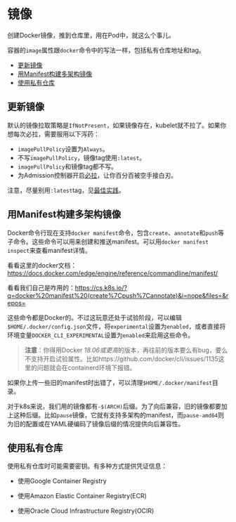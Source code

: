 # 镜像

创建Docker镜像，推到仓库里，用在Pod中，就这么个事儿。

容器的`image`属性跟`docker`命令中的写法一样，包括私有仓库地址和tag。

- [更新镜像](#更新镜像)
- [用Manifest构建多架构镜像](#用Manifest构建多架构镜像)
- [使用私有仓库](#使用私有仓库)

## 更新镜像

默认的镜像拉取策略是`IfNotPresent`，如果镜像存在，kubelet就不拉了。如果你想每次必拉，需要服用以下泻药：

- `imagePullPolicy`设置为`Always`。
- 不写`imagePullPolicy`，镜像tag使用`:latest`。
- `imagePullPolicy`和镜像tag都不写。
- 为Admission控制器开启[必拉]()，让你百分百被空手接白刃。

注意，尽量别用`:latest`tag，见[最佳实践]()。

## 用Manifest构建多架构镜像

Docker命令行现在支持`docker manifest`命令，包含`create`、`annotate`和`push`等子命令。这些命令可以用来创建和推送manifest。可以用`docker manifest inspect`来查看manifest详情。

看看这里的docker文档：https://docs.docker.com/edge/engine/reference/commandline/manifest/

看看我们自己是咋用的：https://cs.k8s.io/?q=docker%20manifest%20(create%7Cpush%7Cannotate)&i=nope&files=&repos=
           
这些命令都是Docker的。不过这玩意还处于试验阶段，可以编辑`$HOME/.docker/config.json`文件，将`experimental`设置为`enabled`，或者直接将环境变量`DOCKER_CLI_EXPERIMENTAL`设置为`enabled`来启用这些命令。

>**注意**：你得用Docker *18.06或更高*的版本，再往前的版本要么有bug，要么不支持开启试验属性。比如https://github.com/docker/cli/issues/1135这里的问题就会在containerd环境下报错。

如果你上传一些旧的manifest时出错了，可以清理`$HOME/.docker/manifest`目录。

对于k8s来说，我们用的镜像都有`-$(ARCH)`后缀。为了向后兼容，旧的镜像都要加上这种后缀。比如`pause`镜像，它就有支持多架构的manifest，而`pause-amd64`则为旧的配置或在YAML硬编码了镜像后缀的情况提供向后兼容性。

## 使用私有仓库

使用私有仓库时可能需要密钥。有多种方式提供凭证信息：

- 使用Google Container Registry

[^_^]: TODO

- 使用Amazon Elastic Container Registry(ECR)

[^_^]: TODO

- 使用Oracle Cloud Infrastructure Registry(OCIR)

[^_^]: TODO